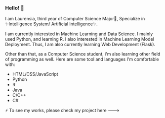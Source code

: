 ### Hello! 👋

I am Laurensia, third year of Computer Science Major🔭, Specialize in ✨Intelligence System/ Artificial Intelligence✨.

I am currently interested in Machine Learning and Data Science. I mainly used Python, and learning R. I also interested in Machine Learning Model Deployment. Thus, I am also currently learning Web Development (Flask).

Other than that, as a Computer Science student, i'm also learning other field of programming as well. Here are some tool and languages I'm comfortable with:
- HTML/CSS/JavaScript
- Python
- R
- Java
- C/C++
- C#

⚡ To see my works, please check my project here ---> 

